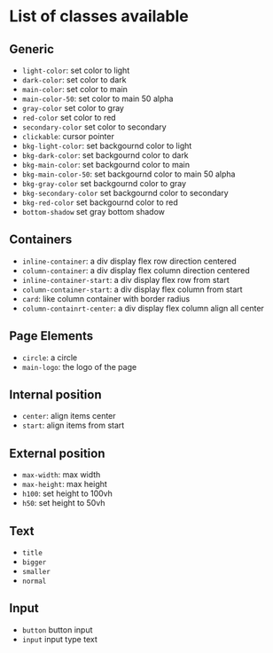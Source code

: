 # List of classes available

## Generic
- `light-color`: set color to light
- `dark-color`: set color to dark
- `main-color`: set color to main
- `main-color-50`: set color to main 50 alpha
- `gray-color` set color to gray
- `red-color` set color to red
- `secondary-color` set color to secondary
- `clickable`: cursor pointer
- `bkg-light-color`: set backgournd color to light
- `bkg-dark-color`: set backgournd color to dark
- `bkg-main-color`: set backgournd color to main
- `bkg-main-color-50`: set backgournd color to main 50 alpha
- `bkg-gray-color` set backgournd color to gray
- `bkg-secondary-color` set backgournd color to secondary
- `bkg-red-color` set backgournd color to red
- `bottom-shadow` set gray bottom shadow

## Containers
- `inline-container`: a div display flex row direction centered
- `column-container`: a div display flex column direction centered
- `inline-container-start`: a div display flex row from start
- `column-container-start`: a div display flex column from start
- `card`: like column container with border radius
- `column-containrt-center`: a div display flex column align all center

## Page Elements
- `circle`: a circle
- `main-logo`: the logo of the page

## Internal position
- `center`: align items center
- `start`: align items from start

## External position
- `max-width`: max width
- `max-height`: max height
- `h100`: set height to 100vh
- `h50`: set height to 50vh

## Text
- `title`
- `bigger` 
- `smaller`
- `normal`

## Input
- `button` button input
- `input` input type text
